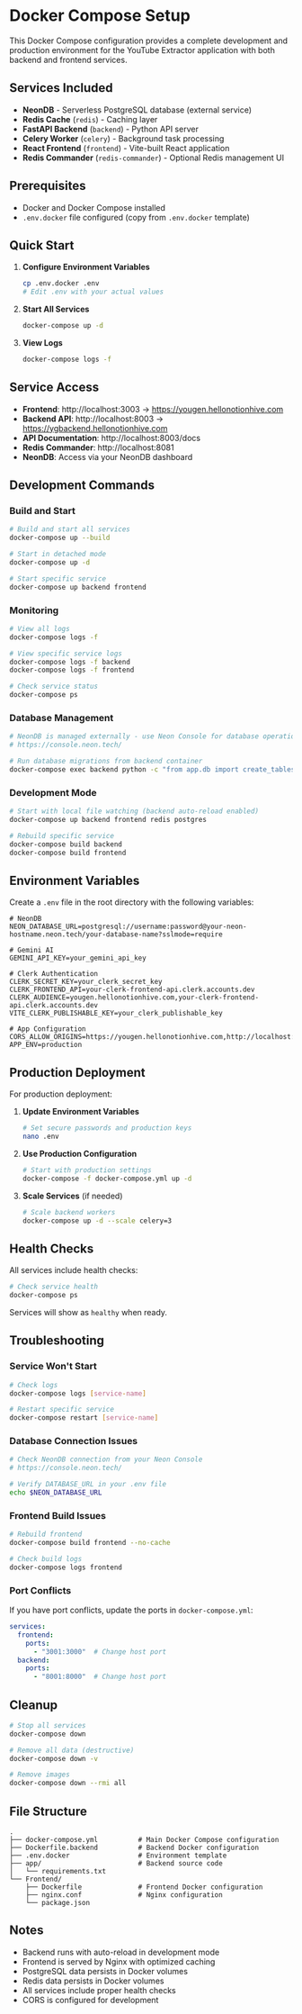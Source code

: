 # Docker Compose Setup

This Docker Compose configuration provides a complete development and production environment for the YouTube Extractor application with both backend and frontend services.

## Services Included

- **NeonDB** - Serverless PostgreSQL database (external service)
- **Redis Cache** (`redis`) - Caching layer
- **FastAPI Backend** (`backend`) - Python API server
- **Celery Worker** (`celery`) - Background task processing
- **React Frontend** (`frontend`) - Vite-built React application
- **Redis Commander** (`redis-commander`) - Optional Redis management UI

## Prerequisites

- Docker and Docker Compose installed
- `.env.docker` file configured (copy from `.env.docker` template)

## Quick Start

1. **Configure Environment Variables**
   ```bash
   cp .env.docker .env
   # Edit .env with your actual values
   ```

2. **Start All Services**
   ```bash
   docker-compose up -d
   ```

3. **View Logs**
   ```bash
   docker-compose logs -f
   ```

## Service Access

- **Frontend**: http://localhost:3003 → https://yougen.hellonotionhive.com
- **Backend API**: http://localhost:8003 → https://ygbackend.hellonotionhive.com
- **API Documentation**: http://localhost:8003/docs
- **Redis Commander**: http://localhost:8081
- **NeonDB**: Access via your NeonDB dashboard

## Development Commands

### Build and Start
```bash
# Build and start all services
docker-compose up --build

# Start in detached mode
docker-compose up -d

# Start specific service
docker-compose up backend frontend
```

### Monitoring
```bash
# View all logs
docker-compose logs -f

# View specific service logs
docker-compose logs -f backend
docker-compose logs -f frontend

# Check service status
docker-compose ps
```

### Database Management

```bash
# NeonDB is managed externally - use Neon Console for database operations
# https://console.neon.tech/

# Run database migrations from backend container
docker-compose exec backend python -c "from app.db import create_tables; create_tables()"
```

### Development Mode
```bash
# Start with local file watching (backend auto-reload enabled)
docker-compose up backend frontend redis postgres

# Rebuild specific service
docker-compose build backend
docker-compose build frontend
```

## Environment Variables

Create a `.env` file in the root directory with the following variables:

```env
# NeonDB
NEON_DATABASE_URL=postgresql://username:password@your-neon-hostname.neon.tech/your-database-name?sslmode=require

# Gemini AI
GEMINI_API_KEY=your_gemini_api_key

# Clerk Authentication
CLERK_SECRET_KEY=your_clerk_secret_key
CLERK_FRONTEND_API=your-clerk-frontend-api.clerk.accounts.dev
CLERK_AUDIENCE=yougen.hellonotionhive.com,your-clerk-frontend-api.clerk.accounts.dev
VITE_CLERK_PUBLISHABLE_KEY=your_clerk_publishable_key

# App Configuration
CORS_ALLOW_ORIGINS=https://yougen.hellonotionhive.com,http://localhost:3003
APP_ENV=production
```

## Production Deployment

For production deployment:

1. **Update Environment Variables**
   ```bash
   # Set secure passwords and production keys
   nano .env
   ```

2. **Use Production Configuration**
   ```bash
   # Start with production settings
   docker-compose -f docker-compose.yml up -d
   ```

3. **Scale Services** (if needed)
   ```bash
   # Scale backend workers
   docker-compose up -d --scale celery=3
   ```

## Health Checks

All services include health checks:

```bash
# Check service health
docker-compose ps
```

Services will show as `healthy` when ready.

## Troubleshooting

### Service Won't Start
```bash
# Check logs
docker-compose logs [service-name]

# Restart specific service
docker-compose restart [service-name]
```

### Database Connection Issues

```bash
# Check NeonDB connection from your Neon Console
# https://console.neon.tech/

# Verify DATABASE_URL in your .env file
echo $NEON_DATABASE_URL
```

### Frontend Build Issues
```bash
# Rebuild frontend
docker-compose build frontend --no-cache

# Check build logs
docker-compose logs frontend
```

### Port Conflicts
If you have port conflicts, update the ports in `docker-compose.yml`:

```yaml
services:
  frontend:
    ports:
      - "3001:3000"  # Change host port
  backend:
    ports:
      - "8001:8000"  # Change host port
```

## Cleanup

```bash
# Stop all services
docker-compose down

# Remove all data (destructive)
docker-compose down -v

# Remove images
docker-compose down --rmi all
```

## File Structure

```
.
├── docker-compose.yml          # Main Docker Compose configuration
├── Dockerfile.backend          # Backend Docker configuration
├── .env.docker                 # Environment template
├── app/                        # Backend source code
│   └── requirements.txt
└── Frontend/
    ├── Dockerfile              # Frontend Docker configuration
    ├── nginx.conf              # Nginx configuration
    └── package.json
```

## Notes

- Backend runs with auto-reload in development mode
- Frontend is served by Nginx with optimized caching
- PostgreSQL data persists in Docker volumes
- Redis data persists in Docker volumes
- All services include proper health checks
- CORS is configured for development